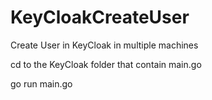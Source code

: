 # KeyCloakCreateUser
Create User in KeyCloak in multiple machines

cd to the KeyCloak folder that contain main.go

go run main.go
